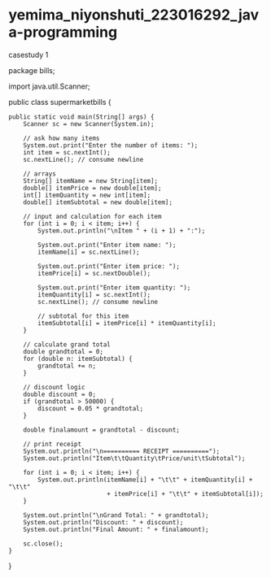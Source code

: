 # yemima_niyonshuti_223016292_java-programming
casestudy 1

package bills;

import java.util.Scanner;

public class supermarketbills {

    public static void main(String[] args) {
        Scanner sc = new Scanner(System.in);

        // ask how many items
        System.out.print("Enter the number of items: ");
        int item = sc.nextInt();
        sc.nextLine(); // consume newline

        // arrays
        String[] itemName = new String[item];
        double[] itemPrice = new double[item];
        int[] itemQuantity = new int[item];
        double[] itemSubtotal = new double[item];

        // input and calculation for each item
        for (int i = 0; i < item; i++) {
            System.out.println("\nItem " + (i + 1) + ":");

            System.out.print("Enter item name: ");
            itemName[i] = sc.nextLine();

            System.out.print("Enter item price: ");
            itemPrice[i] = sc.nextDouble();

            System.out.print("Enter item quantity: ");
            itemQuantity[i] = sc.nextInt();
            sc.nextLine(); // consume newline

            // subtotal for this item
            itemSubtotal[i] = itemPrice[i] * itemQuantity[i];
        }

        // calculate grand total
        double grandtotal = 0;
        for (double n: itemSubtotal) {
            grandtotal += n;
        }

        // discount logic
        double discount = 0;
        if (grandtotal > 50000) {
            discount = 0.05 * grandtotal;
        }

        double finalamount = grandtotal - discount;

        // print receipt
        System.out.println("\n========== RECEIPT ==========");
        System.out.println("Item\t\tQuantity\tPrice/unit\tSubtotal");

        for (int i = 0; i < item; i++) {
            System.out.println(itemName[i] + "\t\t" + itemQuantity[i] + "\t\t" 
                               + itemPrice[i] + "\t\t" + itemSubtotal[i]);
        }

        System.out.println("\nGrand Total: " + grandtotal);
        System.out.println("Discount: " + discount);
        System.out.println("Final Amount: " + finalamount);

        sc.close();
    }
}
